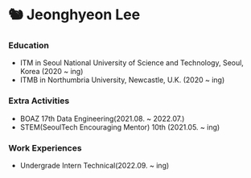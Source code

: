 # 🐿 Jeonghyeon Lee

### Education
- ITM in Seoul National University of Science and Technology, Seoul, Korea (2020 ~ ing)
- ITMB in Northumbria University, Newcastle, U.K. (2020 ~ ing)

### Extra Activities
- BOAZ 17th Data Engineering(2021.08. ~ 2022.07.)
- STEM(SeoulTech Encouraging Mentor) 10th (2021.05. ~ ing)

### Work Experiences
- Undergrade Intern Technical(2022.09. ~ ing)
